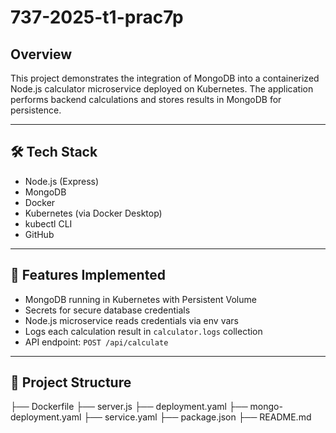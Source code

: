 # 737-2025-t1-prac7p

## Overview
This project demonstrates the integration of MongoDB into a containerized Node.js calculator microservice deployed on Kubernetes. The application performs backend calculations and stores results in MongoDB for persistence.

---

## 🛠 Tech Stack
- Node.js (Express)
- MongoDB
- Docker
- Kubernetes (via Docker Desktop)
- kubectl CLI
- GitHub

---

## 🧩 Features Implemented
- MongoDB running in Kubernetes with Persistent Volume
- Secrets for secure database credentials
- Node.js microservice reads credentials via env vars
- Logs each calculation result in `calculator.logs` collection
- API endpoint: `POST /api/calculate`

---

## 📂 Project Structure
├── Dockerfile
├── server.js
├── deployment.yaml
├── mongo-deployment.yaml
├── service.yaml
├── package.json
├── README.md

